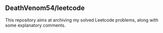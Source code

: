 ## DeathVenom54/leetcode

This repository aims at archiving my solved Leetcode problems, along with some explanatory comments.